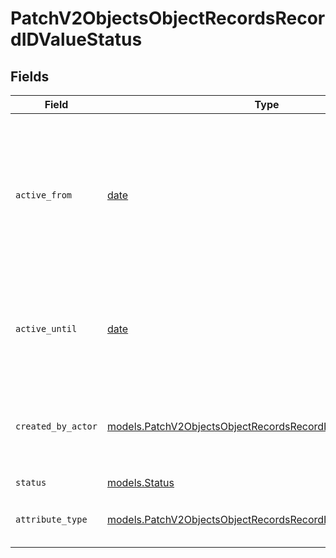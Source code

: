 # PatchV2ObjectsObjectRecordsRecordIDValueStatus


## Fields

| Field                                                                                                                                | Type                                                                                                                                 | Required                                                                                                                             | Description                                                                                                                          | Example                                                                                                                              |
| ------------------------------------------------------------------------------------------------------------------------------------ | ------------------------------------------------------------------------------------------------------------------------------------ | ------------------------------------------------------------------------------------------------------------------------------------ | ------------------------------------------------------------------------------------------------------------------------------------ | ------------------------------------------------------------------------------------------------------------------------------------ |
| `active_from`                                                                                                                        | [date](https://docs.python.org/3/library/datetime.html#date-objects)                                                                 | :heavy_check_mark:                                                                                                                   | The point in time at which this value was made "active". `active_from` can be considered roughly analogous to `created_at`.          | 2023-01-01T15:00:00.000000000Z                                                                                                       |
| `active_until`                                                                                                                       | [date](https://docs.python.org/3/library/datetime.html#date-objects)                                                                 | :heavy_check_mark:                                                                                                                   | The point in time at which this value was deactivated. If `null`, the value is active.                                               | 2023-01-01T15:00:00.000000000Z                                                                                                       |
| `created_by_actor`                                                                                                                   | [models.PatchV2ObjectsObjectRecordsRecordIDCreatedByActor13](../models/patchv2objectsobjectrecordsrecordidcreatedbyactor13.md)       | :heavy_check_mark:                                                                                                                   | The actor that created this value.                                                                                                   | {<br/>"type": "workspace-member",<br/>"id": "50cf242c-7fa3-4cad-87d0-75b1af71c57b"<br/>}                                             |
| `status`                                                                                                                             | [models.Status](../models/status.md)                                                                                                 | :heavy_check_mark:                                                                                                                   | N/A                                                                                                                                  |                                                                                                                                      |
| `attribute_type`                                                                                                                     | [models.PatchV2ObjectsObjectRecordsRecordIDAttributeTypeStatus](../models/patchv2objectsobjectrecordsrecordidattributetypestatus.md) | :heavy_check_mark:                                                                                                                   | The attribute type of the value.                                                                                                     | status                                                                                                                               |